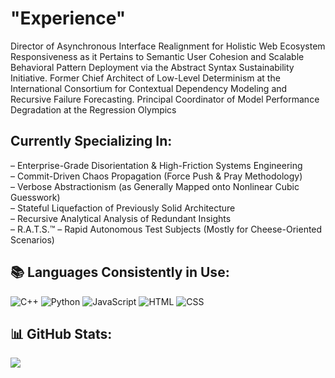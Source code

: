 
# "Experience"
Director of Asynchronous Interface Realignment for Holistic Web Ecosystem Responsiveness as it Pertains to Semantic User Cohesion and Scalable Behavioral Pattern Deployment via the Abstract Syntax Sustainability Initiative.
Former Chief Architect of Low-Level Determinism at the International Consortium for Contextual Dependency Modeling and Recursive Failure Forecasting. Principal Coordinator of Model Performance Degradation at the Regression Olympics

## Currently Specializing In:
– Enterprise-Grade Disorientation & High-Friction Systems Engineering<br>
– Commit-Driven Chaos Propagation (Force Push & Pray Methodology)<br>
– Verbose Abstractionism (as Generally Mapped onto Nonlinear Cubic Guesswork)<br>
– Stateful Liquefaction of Previously Solid Architecture<br>
– Recursive Analytical Analysis of Redundant Insights<br>
– R.A.T.S.™ – Rapid Autonomous Test Subjects (Mostly for Cheese-Oriented Scenarios)<br>

## 📚 Languages Consistently in Use:
![C++](https://img.shields.io/badge/C%2B%2B-00599C?style=flat&logo=c%2B%2B&logoColor=white)
![Python](https://img.shields.io/badge/Python-3776AB?style=flat&logo=python&logoColor=white)
![JavaScript](https://img.shields.io/badge/JavaScript-F7DF1E?style=flat&logo=javascript&logoColor=black)
![HTML](https://img.shields.io/badge/HTML-E34F26?style=flat&logo=html5&logoColor=white)
![CSS](https://img.shields.io/badge/CSS-1572B6?style=flat&logo=css3&logoColor=white)

## 📊 GitHub Stats:

![](https://github-readme-stats.vercel.app/api/top-langs/?username=MasterShifuCsgo&theme=monokai&hide_border=true&include_all_commits=true&count_private=true&layout=compact)




